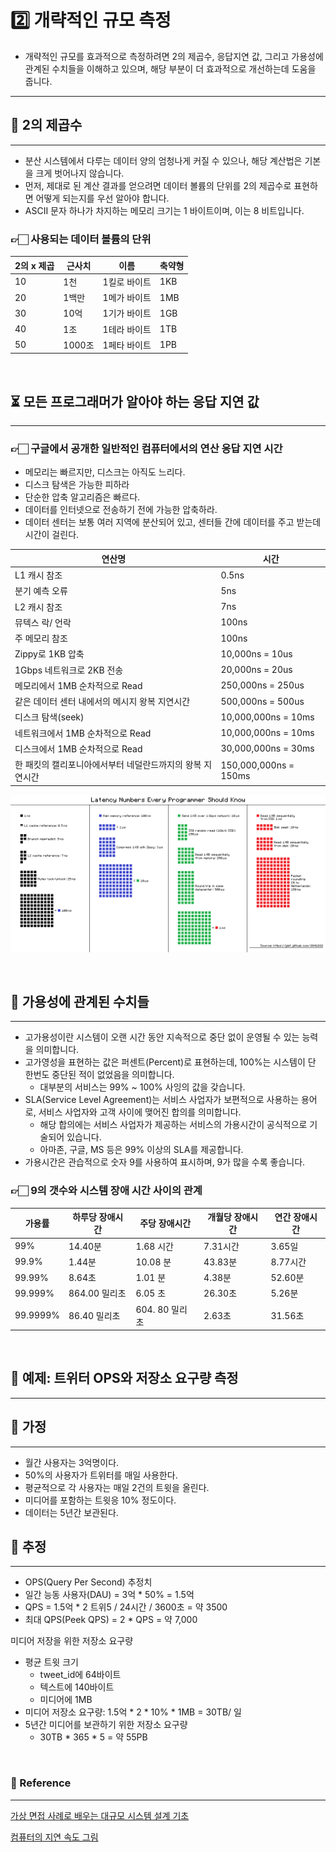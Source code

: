 # 2️⃣ 개략적인 규모 측정

- 개략적인 규모를 효과적으로 측정하려면 2의 제곱수, 응답지연 값, 그리고 가용성에 관계된 수치들을 이해하고 있으며, 해당 부분이 더 효과적으로 개선하는데 도움을 줍니다.

---

## 💙 2의 제곱수

---

- 분산 시스템에서 다루는 데이터 양의 엄청나게 커질 수 있으나, 해당 계산법은 기본을 크게 벗어나지 않습니다.
- 먼저, 제대로 된 계산 결과를 얻으려면 데이터 볼륨의 단위를 2의 제곱수로 표현하면 어떻게 되는지를 우선 알아야 합니다.
- ASCII 문자 하나가 차지하는 메모리 크기는 1 바이트이며, 이는 8 비트입니다.


### 👉🏻 사용되는 데이터 볼륨의 단위

| 2의  x 제곱 | 근사치 | 이름 | 축약형 |
| --- | --- | --- | --- |
| 10 | 1천 | 1킬로 바이트 | 1KB |
| 20 | 1백만 | 1메가 바이트 | 1MB |
| 30 | 10억 | 1기가 바이트 | 1GB |
| 40 | 1조 | 1테라 바이트 | 1TB |
| 50 | 1000조 | 1페타 바이트 | 1PB |


<br/>

## ⏳ 모든 프로그래머가 알아야 하는 응답 지연 값

---

### 👉🏻 구글에서 공개한 일반적인 컴퓨터에서의 연산 응답 지연 시간
- 메모리는 빠르지만, 디스크는 아직도 느리다.
- 디스크 탐색은 가능한 피하라
- 단순한 압축 알고리즘은 빠르다.
- 데이터를 인터넷으로 전송하기 전에 가능한 압축하라.
- 데이터 센터는 보통 여러 지역에 분산되어 있고, 센터들 간에 데이터를 주고 받는데 시간이 걸린다.

| 연산명 | 시간 |
| --- | --- |
| L1 캐시 참조 | 0.5ns |
| 분기 예측 오류 | 5ns |
| L2 캐시 참조 | 7ns |
| 뮤텍스 락/ 언락 | 100ns |
| 주 메모리 참조 | 100ns |
| Zippy로 1KB 압축 | 10,000ns = 10us |
| 1Gbps 네트워크로 2KB 전송 | 20,000ns = 20us |
| 메모리에서 1MB 순차적으로 Read | 250,000ns = 250us |
| 같은 데이터 센터 내에서의 메시지 왕복 지연시간 | 500,000ns = 500us |
| 디스크 탐색(seek) | 10,000,000ns = 10ms |
| 네트워크에서 1MB 순차적으로 Read | 10,000,000ns = 10ms |
| 디스크에서 1MB 순차적으로 Read | 30,000,000ns = 30ms |
| 한 패킷의 캘리포니아에서부터 네덜란드까지의 왕복 지연시간 | 150,000,000ns = 150ms |


![컴퓨터 연산들의 처리 속도.png](..%2F..%2F..%2Fimages%2Fjay-so%2F2%EC%9E%A5%2F%EC%BB%B4%ED%93%A8%ED%84%B0%20%EC%97%B0%EC%82%B0%EB%93%A4%EC%9D%98%20%EC%B2%98%EB%A6%AC%20%EC%86%8D%EB%8F%84.png)



<br/>

## 🧾 가용성에 관계된 수치들

---

- 고가용성이란 시스템이 오랜 시간 동안 지속적으로 중단 없이 운영될 수 있는 능력을 의미합니다.
- 고가영성을 표현하는 값은 퍼센트(Percent)로 표현하는데, 100%는 시스템이 단 한번도 중단된 적이 없었음을 의미합니다.
  - 대부분의 서비스는 99% ~ 100% 사잉의 값을 갖습니다.
- SLA(Service Level Agreement)는 서비스 사업자가 보편적으로 사용하는 용어로, 서비스 사업자와 고객 사이에 맺어진 합의를 의미합니다.
  - 해당 합의에는 서비스 사업자가 제공하는 서비스의 가용시간이 공식적으로 기술되어 있습니다.
  - 아마존, 구글, MS 등은 99% 이상의 SLA를 제공합니다.
- 가용시간은 관습적으로 숫자 9를 사용하여 표시하며, 9가 많을 수록 좋습니다.

### 👉🏻 9의 갯수와 시스템 장애 시간 사이의 관계

| 가용률 | 하루당 장애시간 | 주당 장애시간 | 개월당 장애시간 | 연간 장애시간 |
| --- | --- | --- | --- | --- |
| 99% | 14.40분 | 1.68 시간 | 7.31시간 | 3.65일 |
| 99.9% | 1.44분 | 10.08 분 | 43.83분 | 8.77시간 |
| 99.99% | 8.64초 | 1.01 분 | 4.38분 | 52.60분 |
| 99.999% | 864.00 밀리초 | 6.05 초 | 26.30초 | 5.26분 |
| 99.9999% | 86.40 밀리초 | 604. 80 밀리초 | 2.63초 | 31.56초 |


<br/>

## 🔎 예제: 트위터 OPS와 저장소 요구량 측정

---

## 🎯 가정

---

- 월간 사용자는 3억명이다.
- 50%의 사용자가 트위터를 매일 사용한다.
- 평균적으로 각 사용자는 매일 2건의 트윗을 올린다.
- 미디어를 포함하는 트윗응 10% 정도이다.
- 데이터는 5년간 보관된다.

## 🏹 추정

---

- OPS(Query Per Second) 추정치
- 일간 능동 사용자(DAU) = 3억 * 50% = 1.5억
- QPS = 1.5억 * 2 트위5 / 24시간 / 3600초 = 약 3500
- 최대 QPS(Peek QPS) = 2 * QPS = 약 7,000

미디어 저장을 위한 저장소 요구량

- 평균 트윗 크기
    - tweet_id에 64바이트
    - 텍스트에 140바이트
    - 미디어에 1MB
- 미디어 저장소 요구량: 1.5억 * 2 * 10% * 1MB = 30TB/ 일
- 5년간 미디어를 보관하기 위한 저장소 요구량
    - 30TB * 365 * 5 = 약 55PB

<br/>

### 📖 Reference

---

[가상 면접 사례로 배우는 대규모 시스템 설계 기초](https://m.yes24.com/Goods/Detail/102819435)

[컴퓨터의 지연 속도 그림](https://gist.github.com/hellerbarde/2843375)